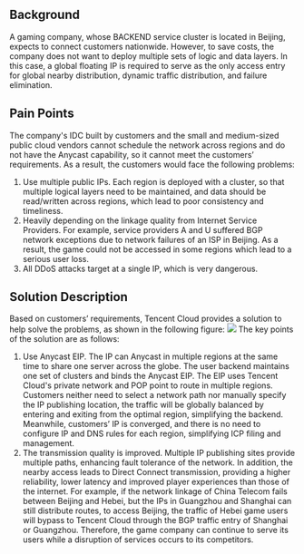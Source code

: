 ## Background
A gaming company, whose BACKEND service cluster is located in Beijing, expects to connect customers nationwide. However, to save costs, the company does not want to deploy multiple sets of logic and data layers. In this case, a global floating IP is required to serve as the only access entry for global nearby distribution, dynamic traffic distribution, and failure elimination.

## Pain Points
The company's IDC built by customers and the small and medium-sized public cloud vendors cannot schedule the network across regions and do not have the Anycast capability, so it cannot meet the customers’ requirements. As a result, the customers would face the following problems:
1. Use multiple public IPs. Each region is deployed with a cluster, so that multiple logical layers need to be maintained, and data should be read/written across regions, which lead to poor consistency and timeliness.
2. Heavily depending on the linkage quality from Internet Service Providers. For example, service providers A and U suffered BGP network exceptions due to network failures of an ISP in Beijing. As a result, the game could not be accessed in some regions which lead to a serious user loss.
3. All DDoS attacks target at a single IP, which is very dangerous.

## Solution Description
Based on customers’ requirements, Tencent Cloud provides a solution to help solve the problems, as shown in the following figure:
![](https://main.qcloudimg.com/raw/20577137db9f0cb70cddd0f051d1bd60.png)
The key points of the solution are as follows:
1. Use Anycast EIP. The IP can Anycast in multiple regions at the same time to share one server across the globe.
The user backend maintains one set of clusters and binds the Anycast EIP. The EIP uses Tencent Cloud's private network and POP point to route in multiple regions.
Customers neither need to select a network path nor manually specify the IP publishing location, the traffic will be globally balanced by entering and exiting from the optimal region, simplifying the backend. Meanwhile, customers’ IP is converged, and there is no need to configure IP and DNS rules for each region, simplifying ICP filing and management.
2. The transmission quality is improved.
Multiple IP publishing sites provide multiple paths, enhancing fault tolerance of the network. In addition, the nearby access leads to Direct Connect transmission, providing a higher reliability, lower latency and improved player experiences than those of the internet. For example, if the network linkage of China Telecom fails between Beijing and Hebei, but the IPs in Guangzhou and Shanghai can still distribute routes, to access Beijing, the traffic of Hebei game users will bypass to Tencent Cloud through the BGP traffic entry of Shanghai or Guangzhou. Therefore, the game company can continue to serve its users while a disruption of services occurs to its competitors.
